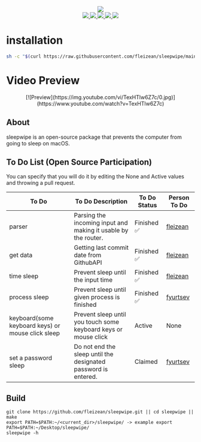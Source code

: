 <div align="center">
  <img src="img/logo-bg.png">
  <br>
  <a href="https://github.com/fleizean/sleepwipe/blob/main/LICENSE">
    <img src="https://img.shields.io/github/license/fleizean/sleepwipe?style=for-the-badge">
  </a>
  <a href="https://github.com/fleizean/sleepwipe/commits/main">
    <img src="https://img.shields.io/github/last-commit/fleizean/sleepwipe?style=for-the-badge">
  </a>
  <a href="https://github.com/fleizean/sleepwipe/network/members">
    <img src="https://img.shields.io/github/forks/fleizean/sleepwipe?style=for-the-badge">
  </a>
  <a href="https://discord.gg/MJnYWKSYNq">
    <img src="https://img.shields.io/discord/1099995968398696519?color=%235865F2&logo=discord&logoColor=%23FFFFFF&style=for-the-badge">
  </a>
  <a href="https://github.com/fleizean/sleepwipe/issues">
    <img src="https://img.shields.io/github/issues-raw/fleizean/sleepwipe?style=for-the-badge">
  </a>
</div>

# installation

```bash
sh -c "$(curl https://raw.githubusercontent.com/fleizean/sleepwipe/main/install.sh)"
```
# Video Preview
<center>
[![Preview](https://img.youtube.com/vi/TexHTlw6Z7c/0.jpg)](https://www.youtube.com/watch?v=TexHTlw6Z7c)
</center>


## About
sleepwipe is an open-source package that prevents the computer from going to sleep on macOS.

## To Do List (Open Source Participation)
You can specify that you will do it by editing the None and Active values ​​and throwing a pull request.

| To Do | To Do Description | To Do Status | Person To Do |
| --- | --- | --- | --- |
| parser | Parsing the incoming input and making it usable by the router. | Finished ✅ | [fleizean](https://github.com/fleizean) |
| get data | Getting last commit date from GithubAPI | Finished ✅ | [fleizean](https://github.com/fleizean) |
| time sleep | Prevent sleep until the input time | Finished ✅ | [fleizean](https://github.com/fleizean) |
| process sleep | Prevent sleep until given process is finished | Finished ✅ | [fyurtsev](https://github.com/fyurtsev) |
| keyboard(some keyboard keys) or mouse click sleep | Prevent sleep until you touch some keyboard keys or mouse click | Active | None |
| set a password sleep | Do not end the sleep until the designated password is entered. | Claimed | [fyurtsev](https://github.com/fyurtsev) |

## Build

    git clone https://github.com/fleizean/sleepwipe.git || cd sleepwipe || make
    export PATH=$PATH:~/<current_dir>/sleepwipe/ -> example export PATH=$PATH:~/Desktop/sleepwipe/
    sleepwipe -h
